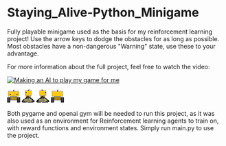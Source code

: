 # Staying_Alive-Python_Minigame
Fully playable minigame used as the basis for my reinforcement learning project! Use the arrow keys to dodge the obstacles for as long as possible. 
Most obstacles have a non-dangerous "Warning" state, use these to your advantage.

For more information about the full project, feel free to watch the video:

[![Making an AI to play my game for me](https://img.youtube.com/vi/NZcOcnKrRLk/0.jpg)](https://www.youtube.com/watch?v=NZcOcnKrRLk "Making an AI to play my game for me")

![alt text](media/Artwork/pdown1.png) ![alt text](media/Artwork/pleft1.png) ![alt text](media/Artwork/pright1.png) ![alt text](media/Artwork/pup1.png)

Both pygame and openai gym will be needed to run this project, as it was also used as an environment for Reinforcement learning agents to train on, with reward functions and environment states. Simply run main.py to use the project.
